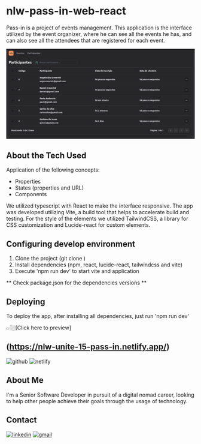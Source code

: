 # nlw-pass-in-web-react

Pass-in is a project of events management. This application is the interface utilized by
the event organizer, where he can see all the events he has, and can also see all the attendees that are registered for each event.

![preview](./.github/main-page.png)

## About the Tech Used

Application of the following concepts:

- Properties
- States (properties and URL)
- Components

We utilized typescript with React to make the interface responsive.
The app was developed utilizing Vite, a build tool that helps to accelerate build and testing.
For the style of the elements we utilized TailwindCSS, a library for CSS customization and Lucide-react for custom elements.

## Configuring develop environment

1) Clone the project (git clone <ssh or http>)
2) Install dependencies (npm, react, lucide-react, tailwindcss and vite)
3) Execute 'npm run dev' to start vite and application

** Check package.json for the dependencies versions **

## Deploying

To deploy the app, after installing all dependencies, just run 'npm run dev'

👉🏼[Click here to preview]
## (https://nlw-unite-15-pass-in.netlify.app/)

![github](https://img.shields.io/badge/github-000000?style=for-the-badge&logo=github&logoColor=white)
![netlify](https://img.shields.io/badge/Netlify-00C7B7?style=for-the-badge&logo=netlify&logoColor=white)

## About Me
I'm a Senior Software Developer in pursuit of a digital nomad career, looking to help other people achieve their goals through the usage of technology.

## Contact
[![linkedin](https://img.shields.io/badge/linkedin-0A66C2?style=for-the-badge&logo=linkedin&logoColor=white)](https://www.linkedin.com/in/gustavo-schmid-de-jesus/)
[![gmail](https://img.shields.io/badge/Gmail-D14836?style=for-the-badge&logo=gmail&logoColor=white)](https://mailto:gutors@gmail.com)